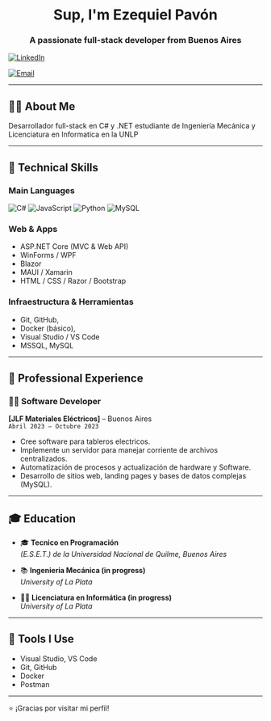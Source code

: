 <h1 align="center">Sup, I'm Ezequiel Pavón</h1>
<h3 align="center">A passionate full-stack developer from Buenos Aires</h3>

<p align="left">
<a href="www.linkedin.com/in/eduardo-ezequiel-pavón" target="blank"><img align="center" src="https://img.shields.io/badge/linkedin-%230077B5.svg?style=for-the-badge&logo=linkedin&logoColor=white" alt="LinkedIn" /></a>
  
  <a href="pavoneduardoezequiel001@gmail.com"><img align="center" src="https://img.shields.io/badge/Gmail-D14836?style=for-the-badge&logo=gmail&logoColor=white" alt="Email" /></a>
</p>

---

## 👨‍💻 About Me

Desarrollador full-stack en C# y .NET estudiante de Ingeniería Mecánica y Licenciatura en Informatica en la UNLP

---

## 🧠 Technical Skills

### Main Languages  
![C#](https://img.shields.io/badge/c%23-%23239120.svg?style=for-the-badge&logo=csharp&logoColor=white)
![JavaScript](https://img.shields.io/badge/javascript-%23323330.svg?style=for-the-badge&logo=javascript&logoColor=%23F7DF1E)
![Python](https://img.shields.io/badge/python-3670A0?style=for-the-badge&logo=python&logoColor=ffdd54)
![MySQL](https://img.shields.io/badge/mysql-4479A1.svg?style=for-the-badge&logo=mysql&logoColor=white)

### Web & Apps  
- ASP.NET Core (MVC & Web API)  
- WinForms / WPF  
- Blazor  
- MAUI / Xamarin  
- HTML / CSS / Razor / Bootstrap

### Infraestructura & Herramientas  
- Git, GitHub,  
- Docker (básico), 
- Visual Studio / VS Code  
- MSSQL, MySQL  

---

## 🧳 Professional Experience

### 👨‍💻 Software Developer  
**[JLF Materiales Eléctricos]** – Buenos Aires  
`Abril 2023 – Octubre 2023`  
- Cree software para tableros electricos.  
- Implemente un servidor para manejar corriente de archivos centralizados.  
- Automatización de procesos y actualización de hardware y Software.  
- Desarrollo de sitios web, landing pages y bases de datos complejas (MySQL).

---

## 🎓 Education

- 🎓 **Tecnico en Programación**  
  _(E.S.E.T.) de la Universidad Nacional de Quilme, Buenos Aires_

- 📚 **Ingenieria Mecánica (in progress)**  
  _University of La Plata_

- 👨‍💻 **Licenciatura en Informática (in progress)**  
  _University of La Plata_

---

## 🔧 Tools I Use
- Visual Studio, VS Code  
- Git, GitHub    
- Docker    
- Postman  

---
⭐ ¡Gracias por visitar mi perfil!
